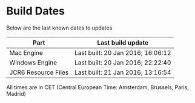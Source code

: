 # Build Dates

Below are the last known dates to updates

Part | Last build update
-----|-----
Mac Engine | Last built: 20 Jan 2016; 16:06:12
Windows Engine | Last built: 20 Jan 2016; 22:22:40
JCR6 Resource Files | Last built: 21 Jan 2016; 13:16:54
All times are in CET (Central European Time: Amsterdam, Brussels, Paris, Madrid)



